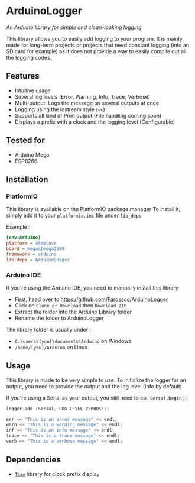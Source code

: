 # ArduinoLogger

*An Arduino library for simple and clean-looking logging*

This library allows you to easily add logging to your program. It is mainly made for long-term projects or projects that need constant logging (into an SD card for example) as it does not provide a way to easily compile out all the logging codes.

## Features
* Intuitive usage
* Several log levels (Error, Warning, Info, Trace, Verbose)
* Multi-output: Logs the message on several outputs at once
* Logging using the iostream style (`<<`)
* Supports all kind of Print output (File handling coming soon)
* Displays a prefix with a clock and the logging level (Configurable)

## Tested for
* Arduino Mega
* ESP8266

## Installation
### PlatformIO
This library is available on the PlatformIO package manager
To install it, simply add it to your `platformio.ini` file under `lib_deps`

Example :

```ini
[env:Arduino]
platform = atmelavr
board = megaatmega2560
framework = arduino
lib_deps = ArduinoLogger
```

### Arduino IDE
If you're using the Arduino IDE, you need to manually install this library

* First, head over to https://github.com/Farossco/ArduinoLogger
* Click on `Clone or Download` then `Download ZIP`
* Extract the folder into the Arduino Library folder
* Rename the folder to ArduinoLogger

The library folder is usually under :
* `C:\users\[you]\documents\Arduino` on Windows
* `/home/[you]/Arduino` on Linux

## Usage

This library is made to be very simple to use. To initialize the logger for an output, you need to provide the output and the log level (Info by default)

If you're using a Serial as your output, you still need to call `Serial.begin()`

```c++
logger.add (Serial, LOG_LEVEL_VERBOSE); 

err << "This is an error message" << endl;
warn << "This is a warning message" << endl;
inf << "This is an info message" << endl;
trace << "This is a trace message" << endl;
verb << "This is a verbose message" << endl;
```

## Dependencies
* [`Time`](https://github.com/PaulStoffregen/Time) library for clock prefix display